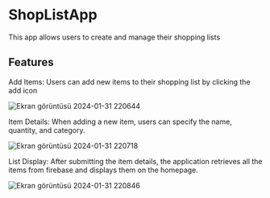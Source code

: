 # ShopListApp
This app allows users to create and manage their shopping lists
## Features
Add Items: 
Users can add new items to their shopping list by clicking the add icon

![Ekran görüntüsü 2024-01-31 220644](https://github.com/yusufgulumser/ShopListApp/assets/141070340/5987c5b8-d7e4-4f7a-ad54-3edf0706663b)

Item Details: 
When adding a new item, users can specify the name, quantity, and category.

![Ekran görüntüsü 2024-01-31 220718](https://github.com/yusufgulumser/ShopListApp/assets/141070340/0ecf0147-230d-4589-b808-569fece7edf5)

List Display: 
After submitting the item details, the application retrieves all the items from firebase and displays them on the homepage.

![Ekran görüntüsü 2024-01-31 220846](https://github.com/yusufgulumser/ShopListApp/assets/141070340/c5dcb0d7-c878-48fc-93b9-f6fb412ff3a0)


